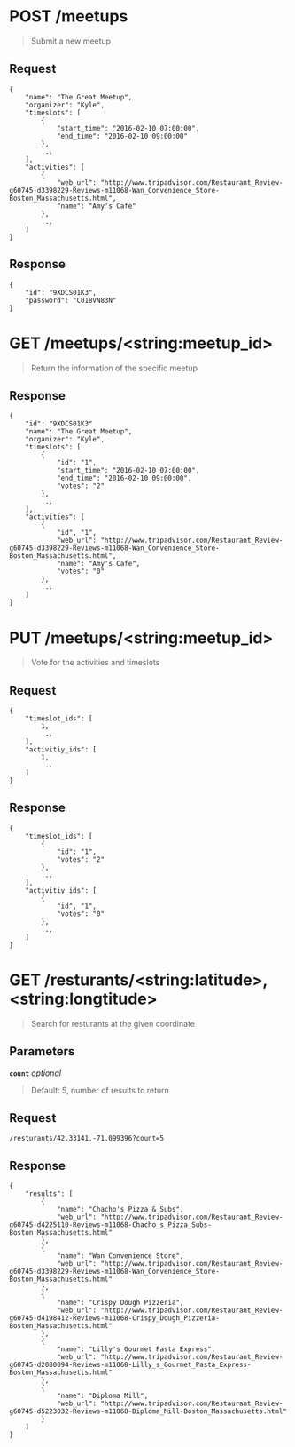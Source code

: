 # POST /meetups

> Submit a new meetup
 
## Request
```
{
    "name": "The Great Meetup",
    "organizer": "Kyle",
    "timeslots": [
        {
            "start_time": "2016-02-10 07:00:00",
            "end_time": "2016-02-10 09:00:00"
        }, 
        ...
    ],
    "activities": [
        {
            "web_url": "http://www.tripadvisor.com/Restaurant_Review-g60745-d3398229-Reviews-m11068-Wan_Convenience_Store-Boston_Massachusetts.html",
            "name": "Amy's Cafe"
        },
        ...
    ]
}
```

## Response 
```
{
    "id": "9XDCS01K3",
    "password": "C018VN83N"
}
```

# GET /meetups/\<string:meetup_id\>

> Return the information of the specific meetup
 
## Response
```
{
    "id": "9XDCS01K3"
    "name": "The Great Meetup",
    "organizer": "Kyle",
    "timeslots": [
        {
            "id": "1",
            "start_time": "2016-02-10 07:00:00",
            "end_time": "2016-02-10 09:00:00",
            "votes": "2"
        }, 
        ...
    ],
    "activities": [
        {
            "id", "1",
            "web_url": "http://www.tripadvisor.com/Restaurant_Review-g60745-d3398229-Reviews-m11068-Wan_Convenience_Store-Boston_Massachusetts.html",
            "name": "Amy's Cafe",
            "votes": "0"
        },
        ...
    ]
}
```

# PUT /meetups/\<string:meetup_id\>

> Vote for the activities and timeslots
 
## Request
```
{
    "timeslot_ids": [
        1,
        ...
    ],
    "activitiy_ids": [
        1,
        ...
    ]
}
```

## Response 
```
{
    "timeslot_ids": [
        {
            "id": "1",
            "votes": "2"
        }, 
        ...
    ],
    "activitiy_ids": [
        {
            "id", "1",
            "votes": "0"
        },
        ...
    ]
}
```



# GET /resturants/\<string:latitude\>,\<string:longtitude\>

> Search for resturants at the given coordinate
 
## Parameters
**`count`** *optional*  
> Default: 5, number of results to return  

## Request
```
/resturants/42.33141,-71.099396?count=5
```

## Response 
```
{
    "results": [
        {
            "name": "Chacho's Pizza & Subs",
            "web_url": "http://www.tripadvisor.com/Restaurant_Review-g60745-d4225110-Reviews-m11068-Chacho_s_Pizza_Subs-Boston_Massachusetts.html"
        },
        {
            "name": "Wan Convenience Store",
            "web_url": "http://www.tripadvisor.com/Restaurant_Review-g60745-d3398229-Reviews-m11068-Wan_Convenience_Store-Boston_Massachusetts.html"
        },
        {
            "name": "Crispy Dough Pizzeria",
            "web_url": "http://www.tripadvisor.com/Restaurant_Review-g60745-d4198412-Reviews-m11068-Crispy_Dough_Pizzeria-Boston_Massachusetts.html"
        },
        {
            "name": "Lilly's Gourmet Pasta Express",
            "web_url": "http://www.tripadvisor.com/Restaurant_Review-g60745-d2080094-Reviews-m11068-Lilly_s_Gourmet_Pasta_Express-Boston_Massachusetts.html"
        },
        {
            "name": "Diploma Mill",
            "web_url": "http://www.tripadvisor.com/Restaurant_Review-g60745-d5223032-Reviews-m11068-Diploma_Mill-Boston_Massachusetts.html"
        }
    ]
}
```

